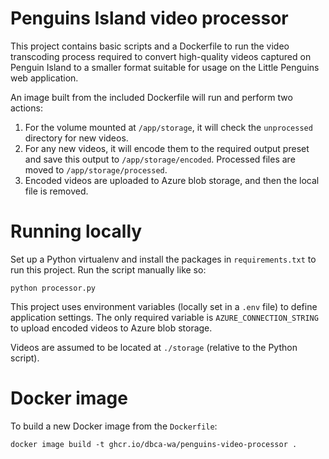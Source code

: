 # Penguins Island video processor

This project contains basic scripts and a Dockerfile to run the video transcoding
process required to convert high-quality videos captured on Penguin Island to a
smaller format suitable for usage on the Little Penguins web application.

An image built from the included Dockerfile will run and perform two actions:

1. For the volume mounted at `/app/storage`, it will check the `unprocessed`
   directory for new videos.
1. For any new videos, it will encode them to the required output preset and
   save this output to `/app/storage/encoded`. Processed files are moved to
   `/app/storage/processed`.
1. Encoded videos are uploaded to Azure blob storage, and then the local file is
   removed.

# Running locally

Set up a Python virtualenv and install the packages in `requirements.txt` to run
this project. Run the script manually like so:

    python processor.py

This project uses environment variables (locally set in a `.env` file) to define
application settings. The only required variable is `AZURE_CONNECTION_STRING` to
upload encoded videos to Azure blob storage.

Videos are assumed to be located at `./storage` (relative to the Python script).

# Docker image

To build a new Docker image from the `Dockerfile`:

    docker image build -t ghcr.io/dbca-wa/penguins-video-processor .
